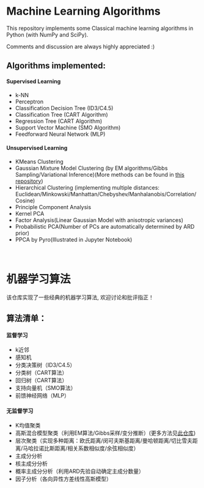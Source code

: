 # Machine Learning Algorithms

This repository implements some Classical machine learning algorithms in Python (with NumPy and SciPy).

Comments and discussion are always highly appreciated :)

## Algorithms implemented:


#### Supervised Learning

- k-NN
- Perceptron 
- Classification Decision Tree (ID3/C4.5)
- Classification Tree (CART Algorithm)
- Regression Tree (CART Algorithm)
- Support Vector Machine (SMO Algorithm)
- Feedforward Neural Network (MLP)




#### Unsupervised Learning

- KMeans Clustering
- Gaussian Mixture Model Clustering (by EM algorithms/Gibbs Sampling/Variational Inference)(More methods can be found in [this repository](https://github.com/hejj16/Probabilistic-Graphical-Models-and-Gaussian-Mixture-Models))
- Hierarchical Clustering (implementing multiple distances: Euclidean/Minkowski/Manhattan/Chebyshev/Manhalanobis/Correlation/Cosine)
- Principle Component Analysis
- Kernel PCA
- Factor Analysis(Linear Gaussian Model with anisotropic variances)
- Probabilistic PCA(Number of PCs are automatically determined by ARD prior)
- PPCA by Pyro(Illustrated in Jupyter Notebook)
<br/> <br/> <br/> 


# 机器学习算法

该仓库实现了一些经典的机器学习算法, 欢迎讨论和批评指正！

## 算法清单：

#### 监督学习

- k近邻
- 感知机
- 分类决策树（ID3/C4.5）
- 分类树（CART算法）
- 回归树（CART算法）
- 支持向量机（SMO算法）
- 前馈神经网络（MLP）

#### 无监督学习

- K均值聚类
- 高斯混合模型聚类（利用EM算法/Gibbs采样/变分推断）(更多方法见[此仓库](https://github.com/hejj16/Probabilistic-Graphical-Models-and-Gaussian-Mixture-Models))
- 层次聚类（实现多种距离：欧氏距离/闵可夫斯基距离/曼哈顿距离/切比雪夫距离/马哈拉诺比斯距离/相关系数相似度/余弦相似度）
- 主成分分析
- 核主成分分析
- 概率主成分分析（利用ARD先验自动确定主成分数量）
- 因子分析（各向异性方差线性高斯模型）

<br/> <br/> <br/> 
